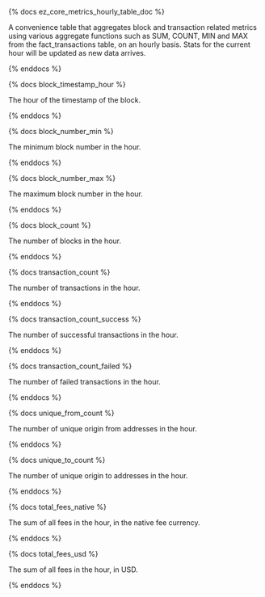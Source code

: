 {% docs ez_core_metrics_hourly_table_doc %}

A convenience table that aggregates block and transaction related metrics using various aggregate functions such as SUM, COUNT, MIN and MAX from the fact_transactions table, on an hourly basis. Stats for the current hour will be updated as new data arrives.

{% enddocs %}

{% docs block_timestamp_hour %}

The hour of the timestamp of the block.

{% enddocs %}

{% docs block_number_min %}

The minimum block number in the hour.

{% enddocs %}

{% docs block_number_max %}

The maximum block number in the hour.

{% enddocs %}

{% docs block_count %}

The number of blocks in the hour.

{% enddocs %}

{% docs transaction_count %}

The number of transactions in the hour.

{% enddocs %}

{% docs transaction_count_success %}

The number of successful transactions in the hour.

{% enddocs %}

{% docs transaction_count_failed %}

The number of failed transactions in the hour.

{% enddocs %}

{% docs unique_from_count %}

The number of unique origin from addresses in the hour.

{% enddocs %}

{% docs unique_to_count %}

The number of unique origin to addresses in the hour.

{% enddocs %}

{% docs total_fees_native %}

The sum of all fees in the hour, in the native fee currency.

{% enddocs %}

{% docs total_fees_usd %}

The sum of all fees in the hour, in USD.

{% enddocs %}
